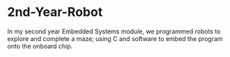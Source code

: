 # 2nd-Year-Robot
In my second year Embedded Systems module, we programmed robots to explore and complete a maze; using C and software to embed the program onto the onboard chip.
